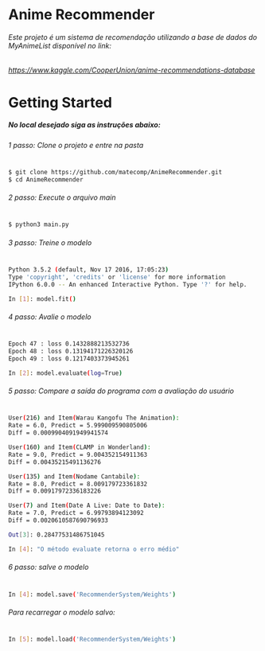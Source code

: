 # Anime Recommender

###### Este projeto é um sistema de recomendação utilizando a base de dados do MyAnimeList disponível no link:
###### https://www.kaggle.com/CooperUnion/anime-recommendations-database

# Getting Started
##### No local desejado siga as instruções abaixo:
###### 1 passo: Clone o projeto e entre na pasta
#
```sh
$ git clone https://github.com/matecomp/AnimeRecommender.git
$ cd AnimeRecommender
```
###### 2 passo: Execute o arquivo main
#
```sh
$ python3 main.py
```
###### 3 passo: Treine o modelo
#
```sh
Python 3.5.2 (default, Nov 17 2016, 17:05:23) 
Type 'copyright', 'credits' or 'license' for more information
IPython 6.0.0 -- An enhanced Interactive Python. Type '?' for help.

In [1]: model.fit()
```
###### 4 passo: Avalie o modelo
#
```sh
Epoch 47 : loss 0.1432888213532736
Epoch 48 : loss 0.13194171226320126
Epoch 49 : loss 0.1217403373945261

In [2]: model.evaluate(log=True)
```
###### 5 passo: Compare a saída do programa com a avaliação do usuário
#
```sh
User(216) and Item(Warau Kangofu The Animation):
Rate = 6.0, Predict = 5.999009590805006
Diff = 0.0009904091949941574

User(160) and Item(CLAMP in Wonderland):
Rate = 9.0, Predict = 9.004352154911363
Diff = 0.00435215491136276

User(135) and Item(Nodame Cantabile):
Rate = 8.0, Predict = 8.009179723361832
Diff = 0.00917972336183226

User(7) and Item(Date A Live: Date to Date):
Rate = 7.0, Predict = 6.99793894123092
Diff = 0.0020610587690796933

Out[3]: 0.28477531486751045

In [4]: "O método evaluate retorna o erro médio"

```
###### 6 passo: salve o modelo
#
```sh
In [4]: model.save('RecommenderSystem/Weights')
```
###### Para recarregar o modelo salvo:
#
```sh
In [5]: model.load('RecommenderSystem/Weights')
```
